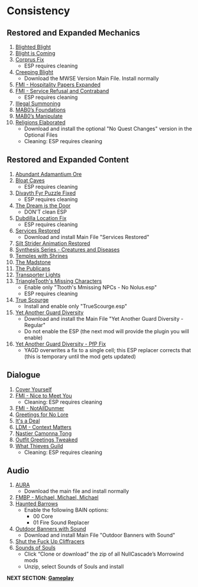 # Consistency

## Restored and Expanded Mechanics
1. [Blighted Blight](https://www.nexusmods.com/morrowind/mods/48631?)
1. [Blight is Coming](https://www.nexusmods.com/morrowind/mods/47649?)
1. [Corprus Fix](https://www.nexusmods.com/morrowind/mods/45544?)
	- ESP requires cleaning
1. [Creeping Blight](https://www.nexusmods.com/morrowind/mods/47904?)
	- Download the MWSE Version Main File. Install normally
1. [FMI - Hospitality Papers Expanded](https://www.nexusmods.com/morrowind/mods/46107?)
1. [FMI - Service Refusal and Contraband](https://www.nexusmods.com/morrowind/mods/47456?)
	- ESP requires cleaning
1. [Illegal Summoning](https://www.nexusmods.com/morrowind/mods/47105?)
1. [MAB0’s Foundations](https://www.nexusmods.com/morrowind/mods/47244?)
1. [MAB0’s Manipulate](https://www.nexusmods.com/morrowind/mods/47222?)
1. [Religions Elaborated](https://www.nexusmods.com/morrowind/mods/47843?)
	- Download and install the optional "No Quest Changes" version in the Optional Files
	- Cleaning: ESP requires cleaning	
	
## Restored and Expanded Content
1. [Abundant Adamantium Ore](https://www.nexusmods.com/morrowind/mods/45726?)
1. [Bloat Caves](https://www.nexusmods.com/morrowind/mods/43141?)
	- ESP requires cleaning
1. [Divayth Fyr Puzzle Fixed](https://www.nexusmods.com/morrowind/mods/45155?)
	- ESP requires cleaning
1. [The Dream is the Door](https://www.nexusmods.com/morrowind/mods/47423?)
	- DON'T clean ESP	
1. [Dubdilla Location Fix](https://www.nexusmods.com/morrowind/mods/46720?)
	- ESP requires cleaning
1. [Services Restored](https://www.nexusmods.com/morrowind/mods/47068?)
	- Download and install Main File "Services Restored"
1. [Silt Strider Animation Restored](https://www.nexusmods.com/morrowind/mods/44150?)
1. [Synthesis Series - Creatures and Diseases](https://www.nexusmods.com/morrowind/mods/48279?)
1. [Temples with Shrines](https://www.nexusmods.com/morrowind/mods/45535?)
1. [The Madstone](https://www.nexusmods.com/morrowind/mods/47653?)
1. [The Publicans](https://www.nexusmods.com/morrowind/mods/45410?)
1. [Transporter Lights](https://www.nexusmods.com/morrowind/mods/48050?)
1. [TriangleTooth's Missing Characters](https://www.nexusmods.com/morrowind/mods/46234?)
	- Enable only "Ttooth's Mmissing NPCs - No Nolus.esp"
	- ESP requires cleaning
1. [True Scourge](https://www.nexusmods.com/morrowind/mods/43294?)
	- Install and enable only "TrueScourge.esp"
1. [Yet Another Guard Diversity](https://www.nexusmods.com/morrowind/mods/45894?)
	- Download and install the Main File "Yet Another Guard Diversity - Regular"
	- Do not enable the ESP (the next mod will provide the plugin you will enable)
1. [Yet Another Guard Diversity - PfP Fix](https://mega.nz/file/ug5HFJKI#yJ8TsnIXqFJYVOx964Ia8LEUE3KB3J5oVz4KCPHb-ew)
	- YAGD overwrites a fix to a single cell; this ESP replacer corrects that (this is temporary until the mod gets updated)

## Dialogue
1. [Cover Yourself](https://www.nexusmods.com/morrowind/mods/48016?)
1. [FMI - Nice to Meet You](https://www.nexusmods.com/morrowind/mods/47329?)
	- Cleaning: ESP requires cleaning
1. [FMI - NotAllDunmer](https://www.nexusmods.com/morrowind/mods/47569?)
1. [Greetings for No Lore](https://www.nexusmods.com/morrowind/mods/46063?)
1. [It's a Deal](https://www.nexusmods.com/morrowind/mods/47968?)
1. [LDM - Context Matters](https://www.nexusmods.com/morrowind/mods/48273?)
1. [Nastier Camonna Tong](https://www.nexusmods.com/morrowind/mods/22601?)
1. [Outfit Greetings Tweaked](https://www.nexusmods.com/morrowind/mods/46066?)
1. [What Thieves Guild](https://www.nexusmods.com/morrowind/mods/47728?)
	- Cleaning: ESP requires cleaning

## Audio
1. [AURA](https://www.nexusmods.com/morrowind/mods/48255?)
	- Download the main file and install normally
1. [FMBP - Michael, Michael, Michael](https://www.nexusmods.com/morrowind/mods/48598?)
1. [Haunted Barrows](https://www.nexusmods.com/morrowind/mods/46826?)
	- Enable the following BAIN options:
		- 00 Core
		- 01 Fire Sound Replacer
1. [Outdoor Banners with Sound](https://www.nexusmods.com/morrowind/mods/47068?)
	- Download and install Main File "Outdoor Banners with Sound"
1. [Shut the Fuck Up Cliffracers](https://www.nexusmods.com/morrowind/mods/46588?)
1. [Sounds of Souls](https://github.com/NullCascade/morrowind-mods)
	- Click “Clone or download” the zip of all NullCascade’s Morrowind mods
	- Unzip, select Sounds of Souls and install

**NEXT SECTION**:
[**Gameplay**](https://github.com/doublemoulinet/Morrowind-Modular-Mod-Guide/blob/master/GAMEPLAY.md)